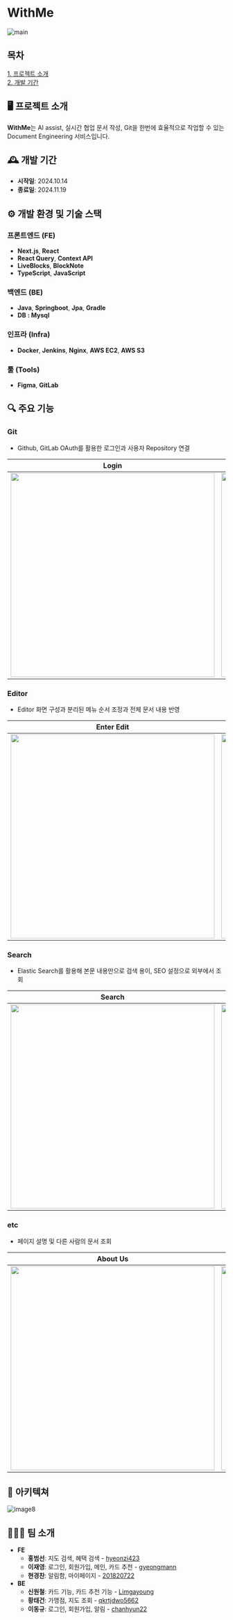 # WithMe

![main](https://github.com/user-attachments/assets/917d2cf2-3ad8-4255-a1b7-5528a13c1725)

## 목차

[1. 프로젝트 소개](#️-프로젝트-소개) <br/>
[2. 개발 기간](#️-개발-기간)

## 🖥️ 프로젝트 소개

**WithMe**는 AI assist, 실시간 협업 문서 작성, Git을 한번에 효율적으로 작업할 수 있는 Document Engineering 서비스입니다.

## 🕰️ 개발 기간

- **시작일**: 2024.10.14
- **종료일**: 2024.11.19

## ⚙️ 개발 환경 및 기술 스택

### 프론트엔드 (FE)

- **Next.js**, **React**
- **React Query**, **Context API**
- **LiveBlocks**, **BlockNote**
- **TypeScript**, **JavaScript**

### 백엔드 (BE)

- **Java**, **Springboot**, **Jpa**, **Gradle**
- **DB** **: Mysql**

### 인프라 (Infra)

- **Docker**, **Jenkins**, **Nginx**, **AWS EC2**, **AWS S3**

### 툴 (Tools)

- **Figma**, **GitLab**

## 🔍 주요 기능

### Git
- Github, GitLab OAuth를 활용한 로그인과 사용자 Repository 연결
<div align="center">
  
  | **Login**                                                                                            | **Git Commit**                                                                                   |
  | ----------------------------------------------------------------------------------------------------- | ------------------------------------------------------------------------------------------------ |
  | <img src="https://github.com/user-attachments/assets/e11a3dc6-725e-4e35-a488-7dad5b8251a9" width="470"/> | <img src="https://github.com/user-attachments/assets/842c064c-8605-432b-b0ff-a4a3144fbab2" width="470"/> |
  
</div>

### Editor
- Editor 화면 구성과 분리된 메뉴 순서 조정과 전체 문서 내용 반영
<div align="center">
  
  | **Enter Edit**                                                                                        | **Change Menu**                                                                                   |
  | ----------------------------------------------------------------------------------------------------- | ------------------------------------------------------------------------------------------------ |
  | <img src="https://github.com/user-attachments/assets/fc1dc17f-758c-4c66-a085-2a35f1539e52" width="470"/> | <img src="https://github.com/user-attachments/assets/d0271fa3-5e97-47ae-908b-11d509110c88" width="470"/> |
  
</div>

### Search
- Elastic Search를 활용해 본문 내용만으로 검색 용이, SEO 설정으로 외부에서 조회
<div align="center">
  
  | **Search**                                                                                            | **SEO Optimization**                                                                              |
  | ------------------------------------------------------------------------------------------------------ | ------------------------------------------------------------------------------------------------ |
  | <img src="https://github.com/user-attachments/assets/df4f600d-ff7c-4e5b-ab7b-fbacc95f7295" width="470"/> | <img src="https://github.com/user-attachments/assets/f095304e-192b-4430-a1d1-9fb0cb866a78" width="470"/> |
  
</div>

### etc
- 페이지 설명 및 다른 사람의 문서 조회
<div align="center">
  
  | **About Us**                                                                                          | **Explore**                                                                                       |
  | ------------------------------------------------------------------------------------------------------ | ------------------------------------------------------------------------------------------------ |
  | <img src="https://github.com/user-attachments/assets/e3632497-7335-45bd-ae03-8d233af03ab2" width="470"/> | <img src="https://github.com/user-attachments/assets/2114fd83-7839-4f5c-99fa-73fa700f40ff" width="470"/> |
  
</div>


<!-- ## 🎥 시연 화면 -->

## 🧱 아키텍쳐

![image8](https://github.com/user-attachments/assets/a8a9f57c-d756-4d63-9818-89160ab8dd77)

## 🧑‍🤝‍🧑 팀 소개

- **FE**
  - **홍범선**: 지도 검색, 혜택 검색 - [hyeonzi423](http://github.com/hyeonzi423)
  - **이재영**: 로그인, 회원가입, 메인, 카드 추천 - [gyeongmann](http://github.com/gyeongmann)
  - **현경찬**: 알림함, 마이페이지 - [201820722](http://github.com/201820722)
- **BE**
  - **신원철**: 카드 기능, 카드 추천 기능 - [Limgayoung](http://github.com/Limgayoung)
  - **황태건**: 가맹점, 지도 조회 - [qkrtjdwo5662](http://github.com/qkrtjdwo5662)
  - **이동규**: 로그인, 회원가입, 알림 - [chanhyun22](http://github.com/chanhyun22)
